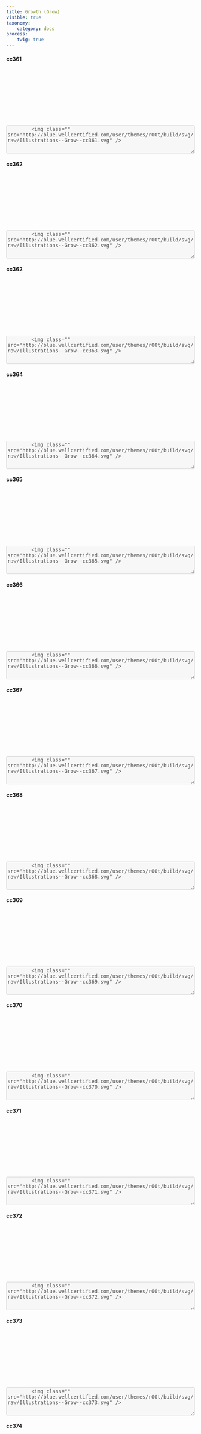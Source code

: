 ```yaml
---
title: Growth (Grow)
visible: true
taxonomy:
    category: docs
process:
	twig: true
---
```




<!-- cc361 -->

<div class="row">

<div class="col-3 text-center">
<h4 class="mt-4">cc361</h4>
<svg class="icon icon-xl">
<use xlink:href="../../user/themes/r00t/build/svg/symbol/styleguide.svg#Illustrations--Grow--cc361"></use>
</svg>
</div>


<div class="col-9">
<div class="highlight p-4">
		<textarea disabled style="width: 100%; min-height: 75px">
		<img class="" src="http://blue.wellcertified.com/user/themes/r00t/build/svg/raw/Illustrations--Grow--cc361.svg" />
		</textarea>

</div>
</div>
</div>



<!-- cc362 -->

<div class="row">

<div class="col-3 text-center">
<h4 class="mt-4">cc362</h4>
<svg class="icon icon-xl">
<use xlink:href="../../user/themes/r00t/build/svg/symbol/styleguide.svg#Illustrations--Grow--cc362"></use>
</svg>
</div>


<div class="col-9">
<div class="highlight p-4">
		<textarea disabled style="width: 100%; min-height: 75px">
		<img class="" src="http://blue.wellcertified.com/user/themes/r00t/build/svg/raw/Illustrations--Grow--cc362.svg" />
		</textarea>

</div>
</div>
</div>



<!-- cc363 -->

<div class="row">

<div class="col-3 text-center">
<h4 class="mt-4">cc362</h4>
<svg class="icon icon-xl">
<use xlink:href="../../user/themes/r00t/build/svg/symbol/styleguide.svg#Illustrations--Grow--cc363"></use>
</svg>
</div>


<div class="col-9">
<div class="highlight p-4">
		<textarea disabled style="width: 100%; min-height: 75px">
		<img class="" src="http://blue.wellcertified.com/user/themes/r00t/build/svg/raw/Illustrations--Grow--cc363.svg" />
		</textarea>

</div>
</div>
</div>

<!-- cc364 -->

<div class="row">

<div class="col-3 text-center">
<h4 class="mt-4">cc364</h4>
<svg class="icon icon-xl">
<use xlink:href="../../user/themes/r00t/build/svg/symbol/styleguide.svg#Illustrations--Grow--cc364"></use>
</svg>
</div>


<div class="col-9">
<div class="highlight p-4">
		<textarea disabled style="width: 100%; min-height: 75px">
		<img class="" src="http://blue.wellcertified.com/user/themes/r00t/build/svg/raw/Illustrations--Grow--cc364.svg" />
		</textarea>

</div>
</div>
</div>


<!-- cc365 -->

<div class="row">

<div class="col-3 text-center">
<h4 class="mt-4">cc365</h4>
<svg class="icon icon-xl">
<use xlink:href="../../user/themes/r00t/build/svg/symbol/styleguide.svg#Illustrations--Grow--cc365"></use>
</svg>
</div>


<div class="col-9">
<div class="highlight p-4">
		<textarea disabled style="width: 100%; min-height: 75px">
		<img class="" src="http://blue.wellcertified.com/user/themes/r00t/build/svg/raw/Illustrations--Grow--cc365.svg" />
		</textarea>

</div>
</div>
</div>



<!-- cc366 -->

<div class="row">

<div class="col-3 text-center">
<h4 class="mt-4">cc366</h4>
<svg class="icon icon-xl">
<use xlink:href="../../user/themes/r00t/build/svg/symbol/styleguide.svg#Illustrations--Grow--cc366"></use>
</svg>
</div>


<div class="col-9">
<div class="highlight p-4">
		<textarea disabled style="width: 100%; min-height: 75px">
		<img class="" src="http://blue.wellcertified.com/user/themes/r00t/build/svg/raw/Illustrations--Grow--cc366.svg" />
		</textarea>

</div>
</div>
</div>


<!-- cc367 -->

<div class="row">

<div class="col-3 text-center">
<h4 class="mt-4">cc367</h4>
<svg class="icon icon-xl">
<use xlink:href="../../user/themes/r00t/build/svg/symbol/styleguide.svg#Illustrations--Grow--cc367"></use>
</svg>
</div>


<div class="col-9">
<div class="highlight p-4">
		<textarea disabled style="width: 100%; min-height: 75px">
		<img class="" src="http://blue.wellcertified.com/user/themes/r00t/build/svg/raw/Illustrations--Grow--cc367.svg" />
		</textarea>

</div>
</div>
</div>




<!-- cc368 -->

<div class="row">

<div class="col-3 text-center">
<h4 class="mt-4">cc368</h4>
<svg class="icon icon-xl">
<use xlink:href="../../user/themes/r00t/build/svg/symbol/styleguide.svg#Illustrations--Grow--cc368"></use>
</svg>
</div>


<div class="col-9">
<div class="highlight p-4">
		<textarea disabled style="width: 100%; min-height: 75px">
		<img class="" src="http://blue.wellcertified.com/user/themes/r00t/build/svg/raw/Illustrations--Grow--cc368.svg" />
		</textarea>

</div>
</div>
</div>


<!-- cc369 -->

<div class="row">

<div class="col-3 text-center">
<h4 class="mt-4">cc369</h4>
<svg class="icon icon-xl">
<use xlink:href="../../user/themes/r00t/build/svg/symbol/styleguide.svg#Illustrations--Grow--cc369"></use>
</svg>
</div>


<div class="col-9">
<div class="highlight p-4">
		<textarea disabled style="width: 100%; min-height: 75px">
		<img class="" src="http://blue.wellcertified.com/user/themes/r00t/build/svg/raw/Illustrations--Grow--cc369.svg" />
		</textarea>

</div>
</div>
</div>



<!-- cc370 -->

<div class="row">

<div class="col-3 text-center">
<h4 class="mt-4">cc370</h4>
<svg class="icon icon-xl">
<use xlink:href="../../user/themes/r00t/build/svg/symbol/styleguide.svg#Illustrations--Grow--cc370"></use>
</svg>
</div>


<div class="col-9">
<div class="highlight p-4">
		<textarea disabled style="width: 100%; min-height: 75px">
		<img class="" src="http://blue.wellcertified.com/user/themes/r00t/build/svg/raw/Illustrations--Grow--cc370.svg" />
		</textarea>

</div>
</div>
</div>


<!-- cc371 -->

<div class="row">

<div class="col-3 text-center">
<h4 class="mt-4">cc371</h4>
<svg class="icon icon-xl">
<use xlink:href="../../user/themes/r00t/build/svg/symbol/styleguide.svg#Illustrations--Grow--cc371"></use>
</svg>
</div>


<div class="col-9">
<div class="highlight p-4">
		<textarea disabled style="width: 100%; min-height: 75px">
		<img class="" src="http://blue.wellcertified.com/user/themes/r00t/build/svg/raw/Illustrations--Grow--cc371.svg" />
		</textarea>

</div>
</div>
</div>



<!-- cc372 -->

<div class="row">

<div class="col-3 text-center">
<h4 class="mt-4">cc372</h4>
<svg class="icon icon-xl">
<use xlink:href="../../user/themes/r00t/build/svg/symbol/styleguide.svg#Illustrations--Grow--cc372"></use>
</svg>
</div>


<div class="col-9">
<div class="highlight p-4">
		<textarea disabled style="width: 100%; min-height: 75px">
		<img class="" src="http://blue.wellcertified.com/user/themes/r00t/build/svg/raw/Illustrations--Grow--cc372.svg" />
		</textarea>

</div>
</div>
</div>



<!-- cc373 -->

<div class="row">

<div class="col-3 text-center">
<h4 class="mt-4">cc373</h4>
<svg class="icon icon-xl">
<use xlink:href="../../user/themes/r00t/build/svg/symbol/styleguide.svg#Illustrations--Grow--cc373"></use>
</svg>
</div>


<div class="col-9">
<div class="highlight p-4">
		<textarea disabled style="width: 100%; min-height: 75px">
		<img class="" src="http://blue.wellcertified.com/user/themes/r00t/build/svg/raw/Illustrations--Grow--cc373.svg" />
		</textarea>

</div>
</div>
</div>



<!-- cc374 -->

<div class="row">

<div class="col-3 text-center">
<h4 class="mt-4">cc374</h4>
<svg class="icon icon-xl">
<use xlink:href="../../user/themes/r00t/build/svg/symbol/styleguide.svg#Illustrations--Grow--cc374"></use>
</svg>
</div>


<div class="col-9">
<div class="highlight p-4">
		<textarea disabled style="width: 100%; min-height: 75px">
		<img class="" src="http://blue.wellcertified.com/user/themes/r00t/build/svg/raw/Illustrations--Grow--cc374.svg" />
		</textarea>

</div>
</div>
</div>



<!-- cc375 -->

<div class="row">

<div class="col-3 text-center">
<h4 class="mt-4">cc375</h4>
<svg class="icon icon-xl">
<use xlink:href="../../user/themes/r00t/build/svg/symbol/styleguide.svg#Illustrations--Grow--cc375"></use>
</svg>
</div>


<div class="col-9">
<div class="highlight p-4">
		<textarea disabled style="width: 100%; min-height: 75px">
		<img class="" src="http://blue.wellcertified.com/user/themes/r00t/build/svg/raw/Illustrations--Grow--cc375.svg" />
		</textarea>

</div>
</div>
</div>



<!-- cc376 -->

<div class="row">

<div class="col-3 text-center">
<h4 class="mt-4">cc376</h4>
<svg class="icon icon-xl">
<use xlink:href="../../user/themes/r00t/build/svg/symbol/styleguide.svg#Illustrations--Grow--cc376"></use>
</svg>
</div>


<div class="col-9">
<div class="highlight p-4">
		<textarea disabled style="width: 100%; min-height: 75px">
		<img class="" src="http://blue.wellcertified.com/user/themes/r00t/build/svg/raw/Illustrations--Grow--cc376.svg" />
		</textarea>

</div>
</div>
</div>



<!-- cc377 -->

<div class="row">

<div class="col-3 text-center">
<h4 class="mt-4">cc377</h4>
<svg class="icon icon-xl">
<use xlink:href="../../user/themes/r00t/build/svg/symbol/styleguide.svg#Illustrations--Grow--cc377"></use>
</svg>
</div>


<div class="col-9">
<div class="highlight p-4">
		<textarea disabled style="width: 100%; min-height: 75px">
		<img class="" src="http://blue.wellcertified.com/user/themes/r00t/build/svg/raw/Illustrations--Grow--cc377.svg" />
		</textarea>

</div>
</div>
</div>



<!-- cc378 -->

<div class="row">

<div class="col-3 text-center">
<h4 class="mt-4">cc378</h4>
<svg class="icon icon-xl">
<use xlink:href="../../user/themes/r00t/build/svg/symbol/styleguide.svg#Illustrations--Grow--cc378"></use>
</svg>
</div>


<div class="col-9">
<div class="highlight p-4">
		<textarea disabled style="width: 100%; min-height: 75px">
		<img class="" src="http://blue.wellcertified.com/user/themes/r00t/build/svg/raw/Illustrations--Grow--cc378.svg" />
		</textarea>

</div>
</div>
</div>


<!-- cc379 -->

<div class="row">

<div class="col-3 text-center">
<h4 class="mt-4">cc379</h4>
<svg class="icon icon-xl">
<use xlink:href="../../user/themes/r00t/build/svg/symbol/styleguide.svg#Illustrations--Grow--cc379"></use>
</svg>
</div>


<div class="col-9">
<div class="highlight p-4">
		<textarea disabled style="width: 100%; min-height: 75px">
		<img class="" src="http://blue.wellcertified.com/user/themes/r00t/build/svg/raw/Illustrations--Grow--cc379.svg" />
		</textarea>

</div>
</div>
</div>


<!-- cc380 -->

<div class="row">

<div class="col-3 text-center">
<h4 class="mt-4">cc380</h4>
<svg class="icon icon-xl">
<use xlink:href="../../user/themes/r00t/build/svg/symbol/styleguide.svg#Illustrations--Grow--cc380"></use>
</svg>
</div>


<div class="col-9">
<div class="highlight p-4">
		<textarea disabled style="width: 100%; min-height: 75px">
		<img class="" src="http://blue.wellcertified.com/user/themes/r00t/build/svg/raw/Illustrations--Grow--cc380.svg" />
		</textarea>

</div>
</div>
</div>



